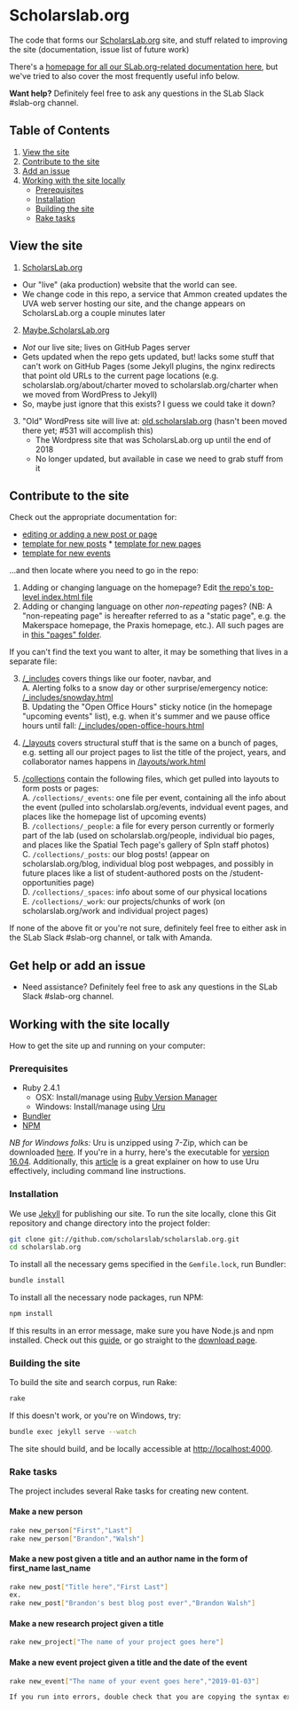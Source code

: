 # Scholarslab.org
The code that forms our [ScholarsLab.org]() site, and stuff related to improving the site (documentation, issue list of future work)

There's a [homepage for all our SLab.org-related documentation here](https://github.com/scholarslab/scholarslab.org/blob/master/docs/README.md), but we've tried to also cover the most frequently useful info below.

**Want help?** Definitely feel free to ask any questions in the SLab Slack #slab-org channel.

## Table of Contents

1. [View the site](#view-the-site)
2. [Contribute to the site](#contribute-to-the-site)
3. [Add an issue](#get-help-or-add-an-issue)
4. [Working with the site locally](#working-with-the-site-locally)
	* [Prerequisites](#prerequisites)
	* [Installation](#installation)
	* [Building the site](#building-the-site)
	* [Rake tasks](#rake-tasks)

## View the site

1. [ScholarsLab.org](https://scholarslab.lib.virginia.edu)
  * Our "live" (aka production) website that the world can see.
  * We change code in this repo, a service that Ammon created updates the UVA web server hosting our site, and the change appears on ScholarsLab.org a couple minutes later

2. [Maybe.ScholarsLab.org](http://maybe.scholarslab.org)
  * _Not_ our live site; lives on GitHub Pages server
  * Gets updated when the repo gets updated, but! lacks some stuff that can't work on GitHub Pages (some Jekyll plugins, the nginx redirects that point old URLs to the current page locations (e.g. scholarslab.org/about/charter moved to scholarslab.org/charter when we moved from WordPress to Jekyll)
  * So, maybe just ignore that this exists? I guess we could take it down?

3. "Old" WordPress site will live at: [old.scholarslab.org](http://old.scholarslab.org) (hasn't been moved there yet; #531 will accomplish this)  
	* The Wordpress site that was ScholarsLab.org up until the end of 2018  
	* No longer updated, but available in case we need to grab stuff from it

## Contribute to the site

Check out the appropriate documentation for:  
* [editing or adding a new post or page](https://github.com/scholarslab/scholarslab.org/blob/master/docs/authoring-and-editing.md)  
* [template for new posts](https://docs.google.com/document/d/1OWBTybWrpZuesu8BQVQTbpXMkIC5p-nyAW26DV7r_A4/edit?usp=sharing)    * [template for new pages](https://docs.google.com/document/d/10OeLQUflD5txvjPQXFPHRgCpzfvu9_c9LC7R6nfXLl4/edit?usp=sharing)  
* [template for new events](https://docs.google.com/document/d/1qLncvRa6aqQPpf2BtZwGJFf_vqrLTG6EB6qoyenZxLc/edit?usp=sharing)  

...and then locate where you need to go in the repo:  

1. Adding or changing language on the homepage? Edit [the repo's top-level index.html file](https://github.com/scholarslab/scholarslab.org/blob/master/index.html)  
2. Adding or changing language on other *non-repeating* pages? (NB: A "non-repeating page" is hereafter referred to as a "static page", e.g. the Makerspace homepage, the Praxis homepage, etc.). All such pages are in [this "pages" folder](https://github.com/scholarslab/scholarslab.org/tree/master/pages).  

If you can't find the text you want to alter, it may be something that lives in a separate file:  

3. [/_includes](https://github.com/scholarslab/scholarslab.org/tree/master/_includes) covers things like our footer, navbar, and     
	A. Alerting folks to a snow day or other surprise/emergency notice: [/_includes/snowday.html](https://github.com/scholarslab/scholarslab.org/blob/master/_includes/snowday.html)  
	B. Updating the "Open Office Hours" sticky notice (in the homepage "upcoming events" list), e.g. when it's summer and we pause office hours until fall: [/_includes/open-office-hours.html](https://github.com/scholarslab/scholarslab.org/blob/master/_includes/open-office-hours.html)  
	
4. [/_layouts](https://github.com/scholarslab/scholarslab.org/tree/master/_layouts) covers structural stuff that is the same on a bunch of pages, e.g. setting all our project pages to list the title of the project, years, and collaborator names happens in [/layouts/work.html](https://github.com/scholarslab/scholarslab.org/blob/master/_layouts/work.html)  
5. [/collections](https://github.com/scholarslab/scholarslab.org/tree/master/collections) contain the following files, which get pulled into layouts to form posts or pages:  
	A. `/collections/_events`: one file per event, containing all the info about the event (pulled into scholarslab.org/events, indvidual event pages, and places like the homepage list of upcoming events)  
	B. `/collections/_people`: a file for every person currently or formerly part of the lab (used on scholarslab.org/people, individual bio pages, and places like the Spatial Tech page's gallery of SpIn staff photos)  
	C. `/collections/_posts`: our blog posts! (appear on scholarslab.org/blog, individual blog post webpages, and possibly in future places like a list of student-authored posts on the /student-opportunities page)  
	D. `/collections/_spaces`: info about some of our physical locations  
	E. `/collections/_work`: our projects/chunks of work (on scholarslab.org/work and individual project pages)  

If none of the above fit or you're not sure, definitely feel free to either ask in the SLab Slack #slab-org channel, or talk with Amanda.

## Get help or add an issue

* Need assistance? Definitely feel free to ask any questions in the SLab Slack #slab-org channel. 

## Working with the site locally

How to get the site up and running on your computer:

### Prerequisites

- Ruby 2.4.1 
	* OSX: Install/manage using [Ruby Version Manager](https://rvm.io/)
	* Windows: Install/manage using [Uru](https://bitbucket.org/jonforums/uru/wiki/Downloads)
- [Bundler](https://bundler.io/)
- [NPM](https://nodejs.org/en/)

*NB for Windows folks:* Uru is unzipped using 7-Zip, which can be downloaded [here](http://www.7-zip.org/download.html). If you're in a hurry, here's the executable for [version 16.04](http://www.7-zip.org/a/7z1604-x64.exe). Additionally, this [article](https://www.neverletdown.net/2015/08/managing-multiple-ruby-versions-with-uru.html) is a great explainer on how to use Uru effectively, including command line instructions.

### Installation

We use [Jekyll](https://jekyllrb.com) for publishing our site. To run the site locally, clone this Git repository and change directory into the project folder:

```bash
git clone git://github.com/scholarslab/scholarslab.org.git
cd scholarslab.org
```

To install all the necessary gems specified in the `Gemfile.lock`, run Bundler:

```bash
bundle install
```

To install all the necessary node packages, run NPM:
```bash
npm install
```
If this results in an error message, make sure you have Node.js and npm installed. Check out this [guide](http://blog.teamtreehouse.com/install-node-js-npm-mac), or go straight to the [download page](https://nodejs.org/en/).

### Building the site

To build the site and search corpus, run Rake:
```bash
rake
```

If this doesn't work, or you're on Windows, try:
```bash
bundle exec jekyll serve --watch
```

The site should build, and be locally accessible at [http://localhost:4000](http://localhost:4000).

### Rake tasks

The project includes several Rake tasks for creating new content.

#### Make a new person
```bash
rake new_person["First","Last"]
rake new_person["Brandon","Walsh"]
```

#### Make a new post given a title and an author name in the form of first_name last_name
```bash
rake new_post["Title here","First Last"]
ex.
rake new_post["Brandon's best blog post ever","Brandon Walsh"]
```

#### Make a new research project given a title
```bash
rake new_project["The name of your project goes here"]
```

#### Make a new event project given a title and the date of the event
```bash
rake new_event["The name of your event goes here","2019-01-03"]

If you run into errors, double check that you are copying the syntax exactly - no extra spaces, comma outside the quotation marks, etc.
